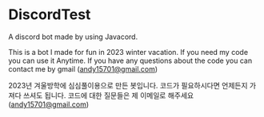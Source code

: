 # DiscordTest
A discord bot made by using Javacord.

This is a bot I made for fun in 2023 winter vacation.
If you need my code you can use it Anytime.
If you have any questions about the code you can contact me by gmail (andy15701@gmail.com)

2023년 겨울방학에 심심풀이용으로 만든 봇입니다.
코드가 필요하시다면 언제든지 가져다 쓰셔도 됩니다.
코드에 대한 질문들은 제 이메일로 해주세요 (andy15701@gmail.com)
